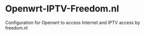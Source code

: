 # Openwrt-IPTV-Freedom.nl
Configuration for Openwrt to access Internet and IPTV access by freedom.nl
